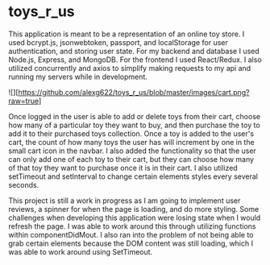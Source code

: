 # toys_r_us

This application is meant to be a representation of an online toy store. I used bcrypt.js, jsonwebtoken, passport, and localStorage for user authentication, and storing user state. For my backend and database I used Node.js, Express, and MongoDB. For the frontend I used React/Redux. I also utilized concurrently and axios to simplify making requests to my api and running my servers while in development.

![][https://github.com/alexg622/toys_r_us/blob/master/images/cart.png?raw=true]

Once logged in the user is able to add or delete toys from their cart, choose how many of a particular toy they want to buy, and then purchase the toy to add it to their purchased toys collection. Once a toy is added to the user's cart, the count of how many toys the user has will increment by one in the small cart icon in the navbar. I also added the functionality so that the user can only add one of each toy to their cart, but they can choose how many of that toy they want to purchase once it is in their cart. I also utilized setTimeout and setInterval to change certain elements styles every several seconds.

This project is still a work in progress as I am going to implement user reviews, a spinner for when the page is loading, and do more styling. Some challenges when developing this application were losing state when I would refresh the page. I was able to work around this through utilizing functions within componentDidMout. I also ran into the problem of not being able to grab certain elements because the DOM content was still loading, which I was able to work around using SetTimeout.  
